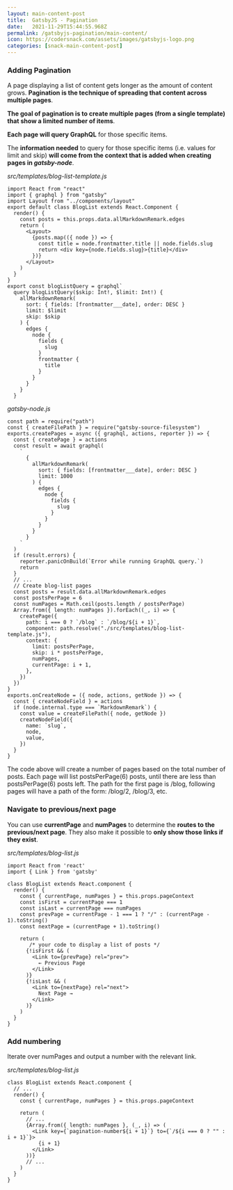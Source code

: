 ```yaml
---
layout: main-content-post
title:  GatsbyJS - Pagination
date:   2021-11-29T15:44:55.968Z
permalink: /gatsbyjs-pagination/main-content/
icon: https://codersnack.com/assets/images/gatsbyjs-logo.png
categories: [snack-main-content-post]
---
```



### Adding Pagination

A page displaying a list of content gets longer as the amount of content grows. **Pagination is the technique of spreading that content across multiple pages**.

**The goal of pagination is to create multiple pages (from a single template) that show a limited number of items**.

**Each page will query GraphQL** for those specific items.

The **information needed** to query for those specific items (i.e. values for limit and skip) **will come from the context that is added when creating pages in *gatsby-node***.


*src/templates/blog-list-template.js*

```
import React from "react"
import { graphql } from "gatsby"
import Layout from "../components/layout"
export default class BlogList extends React.Component {
  render() {
    const posts = this.props.data.allMarkdownRemark.edges
    return (
      <Layout>
        {posts.map(({ node }) => {
          const title = node.frontmatter.title || node.fields.slug
          return <div key={node.fields.slug}>{title}</div>
        })}
      </Layout>
    )
  }
}
export const blogListQuery = graphql`
  query blogListQuery($skip: Int!, $limit: Int!) {
    allMarkdownRemark(
      sort: { fields: [frontmatter___date], order: DESC }
      limit: $limit
      skip: $skip
    ) {
      edges {
        node {
          fields {
            slug
          }
          frontmatter {
            title
          }
        }
      }
    }
  }
```

*gatsby-node.js*
```
const path = require("path")
const { createFilePath } = require("gatsby-source-filesystem")
exports.createPages = async ({ graphql, actions, reporter }) => {
  const { createPage } = actions
  const result = await graphql(
    `
      {
        allMarkdownRemark(
          sort: { fields: [frontmatter___date], order: DESC }
          limit: 1000
        ) {
          edges {
            node {
              fields {
                slug
              }
            }
          }
        }
      }
    `
  )
  if (result.errors) {
    reporter.panicOnBuild(`Error while running GraphQL query.`)
    return
  }
  // ...
  // Create blog-list pages
  const posts = result.data.allMarkdownRemark.edges
  const postsPerPage = 6
  const numPages = Math.ceil(posts.length / postsPerPage)
  Array.from({ length: numPages }).forEach((_, i) => {
    createPage({
      path: i === 0 ? `/blog` : `/blog/${i + 1}`,
      component: path.resolve("./src/templates/blog-list-template.js"),
      context: {
        limit: postsPerPage,
        skip: i * postsPerPage,
        numPages,
        currentPage: i + 1,
      },
    })
  })
}
exports.onCreateNode = ({ node, actions, getNode }) => {
  const { createNodeField } = actions
  if (node.internal.type === `MarkdownRemark`) {
    const value = createFilePath({ node, getNode })
    createNodeField({
      name: `slug`,
      node,
      value,
    })
  }
}
```

The code above will create a number of pages based on the total number of posts. Each page will list postsPerPage(6) posts, until there are less than postsPerPage(6) posts left. The path for the first page is /blog, following pages will have a path of the form: /blog/2, /blog/3, etc.

### Navigate to previous/next page

You can use **currentPage** and **numPages** to determine the **routes to the previous/next page**. They also make it possible to **only show those links if they exist**.

*src/templates/blog-list.js*
```
import React from 'react'
import { Link } from 'gatsby'

class BlogList extends React.component {
  render() {
    const { currentPage, numPages } = this.props.pageContext
    const isFirst = currentPage === 1
    const isLast = currentPage === numPages
    const prevPage = currentPage - 1 === 1 ? "/" : (currentPage - 1).toString()
    const nextPage = (currentPage + 1).toString()

    return (
       /* your code to display a list of posts */
      {!isFirst && (
        <Link to={prevPage} rel="prev">
          ← Previous Page
        </Link>
      )}
      {!isLast && (
        <Link to={nextPage} rel="next">
          Next Page →
        </Link>
      )}
    )
  }
}
```

### Add numbering

Iterate over numPages and output a number with the relevant link.

*src/templates/blog-list.js*
```
class BlogList extends React.component {
  // ...
  render() {
    const { currentPage, numPages } = this.props.pageContext

    return (
      // ...
      {Array.from({ length: numPages }, (_, i) => (
        <Link key={`pagination-number${i + 1}`} to={`/${i === 0 ? "" : i + 1}`}>
          {i + 1}
        </Link>
      ))}
      // ...
    )
  }
}
```
